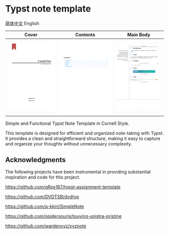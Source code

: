 # Typst note template

[简体中文](README_zh.md) English

| Cover | Contents | Main Body |
|:--:|:--:|:--:|
| ![Cover](https://raw.githubusercontent.com/aFei-CQUT/typst-cornell-notebooks/main/images/cover.png) | ![Contents](https://raw.githubusercontent.com/aFei-CQUT/typst-cornell-notebooks/main/images/contents.png) | ![Body](https://raw.githubusercontent.com/aFei-CQUT/typst-cornell-notebooks/main/images/body1.png) |


Simple and Functional Typst Note Template in Cornell Style.

This template is designed for efficient and organized note-taking with Typst. It provides a clean and straightforward structure, making it easy to capture and organize your thoughts without unnecessary complexity.

## Acknowledgments

The following projects have been instrumental in providing substantial inspiration and code for this project.

https://github.com/gRox167/typst-assignment-template

https://github.com/DVDTSB/dvdtyp

https://github.com/a-kkiri/SimpleNote

https://github.com/spidersouris/touying-unistra-pristine

https://github.com/wardenxyz/xyznote